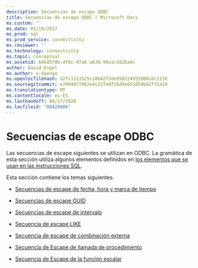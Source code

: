 ```yaml
---
description: Secuencias de escape ODBC
title: Secuencias de escape ODBC | Microsoft Docs
ms.custom: ''
ms.date: 01/19/2017
ms.prod: sql
ms.prod_service: connectivity
ms.reviewer: ''
ms.technology: connectivity
ms.topic: conceptual
ms.assetid: 646d5f0b-df0c-47a6-a630-99cac1026a4c
author: David-Engel
ms.author: v-daenge
ms.openlocfilehash: d2fc1113525c18642f3de958224d55986c6c2156
ms.sourcegitcommit: e700497f962e4c2274df16d9e651059b42ff1a10
ms.translationtype: MT
ms.contentlocale: es-ES
ms.lasthandoff: 08/17/2020
ms.locfileid: "88429606"
---
```

# <a name="odbc-escape-sequences"></a>Secuencias de escape ODBC
Las secuencias de escape siguientes se utilizan en ODBC. La gramática de esta sección utiliza algunos elementos definidos en [los elementos que se usan en las instrucciones SQL](../../../odbc/reference/appendixes/elements-used-in-sql-statements.md).  
  
 Esta sección contiene los temas siguientes.  
  
-   [Secuencias de escape de fecha, hora y marca de tiempo](../../../odbc/reference/appendixes/date-time-and-timestamp-escape-sequences.md)  
  
-   [Secuencias de escape GUID](../../../odbc/reference/appendixes/guid-escape-sequences.md)  
  
-   [Secuencias de escape de intervalo](../../../odbc/reference/appendixes/interval-escape-sequences.md)  
  
-   [Secuencia de escape LIKE](../../../odbc/reference/appendixes/like-escape-sequence.md)  
  
-   [Secuencia de escape de combinación externa](../../../odbc/reference/appendixes/outer-join-escape-sequence.md)  
  
-   [Secuencia de Escape de llamada de procedimiento](../../../odbc/reference/appendixes/procedure-call-escape-sequence.md)  
  
-   [Secuencia de Escape de la función escalar](../../../odbc/reference/appendixes/scalar-function-escape-sequence.md)
